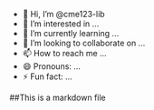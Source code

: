 - 👋 Hi, I’m @cme123-lib
- 👀 I’m interested in ...
- 🌱 I’m currently learning ...
- 💞️ I’m looking to collaborate on ...
- 📫 How to reach me ...
- 😄 Pronouns: ...
- ⚡ Fun fact: ...

<!---
cme123-lib/cme123-lib is a ✨ special ✨ repository because its `README.md` (this file) appears on your GitHub profile.
You can click the Preview link to take a look at your changes.
--->##This is a markdown file
